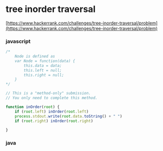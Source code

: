 # tree inorder traversal
[https://www.hackerrank.com/challenges/tree-inorder-traversal/problem](https://www.hackerrank.com/challenges/tree-inorder-traversal/problem)


### javascript
```javascript
/*
    Node is defined as
    var Node = function(data) {
        this.data = data;
        this.left = null;
        this.right = null;
    }
*/

// This is a "method-only" submission.
// You only need to complete this method.

function inOrder(root) {
    if (root.left) inOrder(root.left)
    process.stdout.write(root.data.toString() + " ")
    if (root.right) inOrder(root.right)
    
}
```

### java
